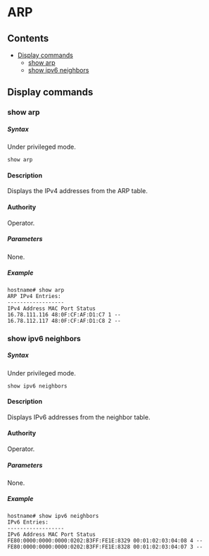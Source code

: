 # ARP

## Contents
- [Display commands](#display-commands)
	- [show arp](#show-arp)
	- [show ipv6 neighbors](#show-ipv6-neighbors)

## Display commands

### show arp

##### Syntax
Under privileged mode.

`show arp`

#### Description
Displays the IPv4 addresses from the ARP table.

#### Authority
Operator.

##### Parameters

None.

##### Example
```
hostname# show arp
ARP IPv4 Entries:
------------------
IPv4 Address MAC Port Status
16.78.111.116 48:0F:CF:AF:D1:C7 1 --
16.78.112.117 48:0F:CF:AF:D1:C8 2 --

```

### show ipv6 neighbors

##### Syntax
Under privileged mode.

`show ipv6 neighbors`

#### Description
Displays IPv6 addresses from the neighbor table.

#### Authority
Operator.

##### Parameters

None.

##### Example
```
hostname# show ipv6 neighbors
IPv6 Entries:
------------------
IPv6 Address MAC Port Status
FE80:0000:0000:0000:0202:B3FF:FE1E:8329 00:01:02:03:04:08 4 --
FE80:0000:0000:0000:0202:B3FF:FE1E:8328 00:01:02:03:04:07 3 --
```
